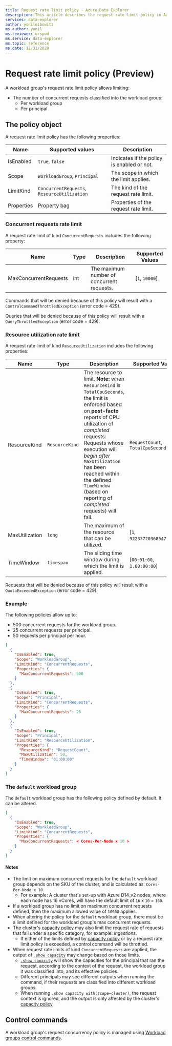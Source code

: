 ```yaml
---
title: Request rate limit policy - Azure Data Explorer
description: This article describes the request rate limit policy in Azure Data Explorer.
services: data-explorer
author: yonileibowitz
ms.author: yonil
ms.reviewer: orspod
ms.service: data-explorer
ms.topic: reference
ms.date: 12/31/2020
---
```

# Request rate limit policy (Preview)

A workload group's request rate limit policy allows limiting:

* The number of concurrent requests classified into the workload group:
  * Per workload group
  * Per principal

## The policy object

A request rate limit policy has the following properties:

| Name       | Supported values                            | Description                                |
|------------|---------------------------------------------|--------------------------------------------|
| IsEnabled  | `true`, `false`                             | Indicates if the policy is enabled or not. |
| Scope      | `WorkloadGroup`, `Principal`                | The scope in which the limit applies.      |
| LimitKind  | `ConcurrentRequests`, `ResourceUtilization` | The kind of the request rate limit.        |
| Properties | Property bag                                | Properties of the request rate limit.      |

### Concurrent requests rate limit

A request rate limit of kind `ConcurrentRequests` includes the following property:

| Name                  | Type | Description                                | Supported Values |
|-----------------------|------|--------------------------------------------|------------------|
| MaxConcurrentRequests | int  | The maximum number of concurrent requests. | [`1`, `10000`]   |

Commands that will be denied because of this policy will result with a `ControlCommandThrottledException` (error code = 429).

Queries that will be denied because of this policy will result with a `QueryThrottledException` (error code = 429).

### Resource utilization rate limit

A request rate limit of kind `ResourceUtilization` includes the following properties:

| Name           | Type           | Description                                                                                                                                                                                                                                                                                                                                        | Supported Values                  |
|----------------|----------------|----------------------------------------------------------------------------------------------------------------------------------------------------------------------------------------------------------------------------------------------------------------------------------------------------------------------------------------------------|-----------------------------------|
| ResourceKind   | `ResourceKind` | The resource to limit. **Note:** when `ResourceKind` is `TotalCpuSeconds`, the limit is enforced based on **post-facto** reports of CPU utilization of *completed* requests: Requests whose execution will *begin after* `MaxUtilization` has been reached within the defined `TimeWindow` (based on reporting of *completed* requests) will fail. | `RequestCount`, `TotalCpuSeconds` |
| MaxUtilization | `long`         | The maximum of the resource that can be utilized.                                                                                                                                                                                                                                                                                                  | [`1`, `9223372036854775807`]      |
| TimeWindow     | `timespan`     | The sliding time window during which the limit is applied.                                                                                                                                                                                                                                                                                         | [`00:01:00`, `1.00:00:00`]        |

Requests that will be denied because of this policy will result with a `QuotaExceededException` (error code = 429).

### Example

The following policies allow up to:

* 500 concurrent requests for the workload group.
* 25 concurrent requests per principal.
* 50 requests per principal per hour.

```json
[
  {
    "IsEnabled": true,
    "Scope": "WorkloadGroup",
    "LimitKind": "ConcurrentRequests",
    "Properties": {
      "MaxConcurrentRequests": 500
    }
  },
  {
    "IsEnabled": true,
    "Scope": "Principal",
    "LimitKind": "ConcurrentRequests",
    "Properties": {
      "MaxConcurrentRequests": 25
    }
  },
  {
    "IsEnabled": true,
    "Scope": "Principal",
    "LimitKind": "ResourceUtilization",
    "Properties": {
      "ResourceKind": "RequestCount",
      "MaxUtilization": 50,
      "TimeWindow": "01:00:00"
    }
  }
]
```

### The `default` workload group

The `default` workload group has the following policy defined by default. It can be altered.

```json
[
  {
    "IsEnabled": true,
    "Scope": "WorkloadGroup",
    "LimitKind": "ConcurrentRequests",
    "Properties": {
      "MaxConcurrentRequests": < Cores-Per-Node x 10 >
    }
  }
]
```

#### Notes

* The limit on maximum concurrent requests for the `default` workload group depends on the SKU of the cluster, and is calculated as: `Cores-Per-Node x 10`.
  * For example: A cluster that's set-up with Azure D14_v2 nodes, where each node has 16 vCores, will have the default limit of `16` x `10` = `160`.
* If a workload group has no limit on maximum concurrent requests defined, then the maximum allowed value of `10000` applies.
* When altering the policy for the `default` workload group, there must be a limit defined for the workload group's max concurrent requests.
* The cluster's [capacity policy](capacitypolicy.md) may also limit the request rate of requests that fall under a specific category, for example: *ingestions*.
  * If either of the limits defined by [capacity policy](capacitypolicy.md) or by a request rate limit policy is exceeded, a control command will be throttled.
* When request rate limits of kind `ConcurrentRequests` are applied, the output of [`.show capacity`](diagnostics.md#show-capacity) may change based on those limits.
  * [`.show capacity`](diagnostics.md#show-capacity) will show the capacities for the principal that ran the request, according to the context of the request,
    the workload group it was classified into, and its effective policies.
  * Different principals may see different outputs when running the command, if their requests are classified into different workload groups.
  * When running `.show capacity with(scope=cluster)`, the request context is ignored, and the output is only affected by the cluster's [capacity policy](capacitypolicy.md).

## Control commands

A workload group's request concurrency policy is managed using [Workload groups control commands](workload-groups-commands.md).
